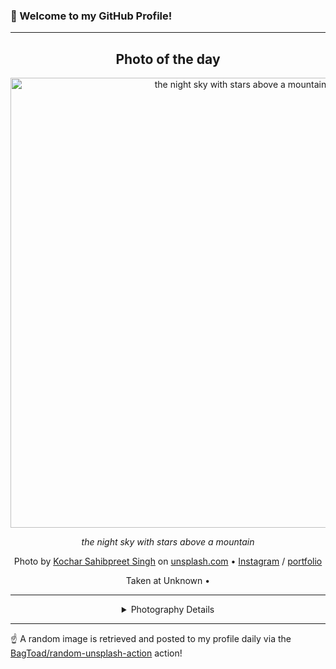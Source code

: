 ### 👋 Welcome to my GitHub Profile!

----
<div align="center">

## Photo of the day
  
  <a href="https://unsplash.com/photos/the-night-sky-with-stars-above-a-mountain-bS_fVqNA3Xs"><img width="720" src="https://images.unsplash.com/photo-1644795066635-a0d78e066683?crop=entropy&cs=tinysrgb&fit=max&fm=jpg&ixid=M3w1OTQ0OTd8MHwxfHJhbmRvbXx8fHx8fHx8fDE3NTg1MjE1MTd8&ixlib=rb-4.1.0&q=80&w=1080" alt="the night sky with stars above a mountain"></a>
  
  <em>the night sky with stars above a mountain</em>
  
  <em></em>

  Photo by [Kochar Sahibpreet Singh](https://skochar.work/work) on [unsplash.com](https://unsplash.com/) • [Instagram](https://instagram.com/shutupsherlock) / [portfolio](https://skochar.work/work)
  
  Taken at Unknown • 
  
  ---
  
<details>
<summary>Photography Details</summary>
  
| Parameter     | Value |
| ------------- | ----- |
| Camera Model  |  EOS 200D II |
| Exposure Time | 25 |
| Aperture      | 4.0 |
| Focal Length  | 18.0 |
| ISO           | 3200 |
| Location      | Unknown (null) |
| Coordinates   | Latitude null, Longitude null |

</details>

</div>

----

☝️ A random image is retrieved and posted to my profile daily via the [BagToad/random-unsplash-action](https://github.com/BagToad/random-unsplash-action) action!
